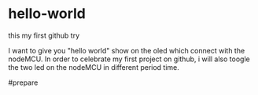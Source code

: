 # hello-world
this my first github try

I want to give you "hello world" show on the oled which connect with the nodeMCU. In order to celebrate my first project on github, i will also toogle the two led on the nodeMCU in different period time.

#prepare
